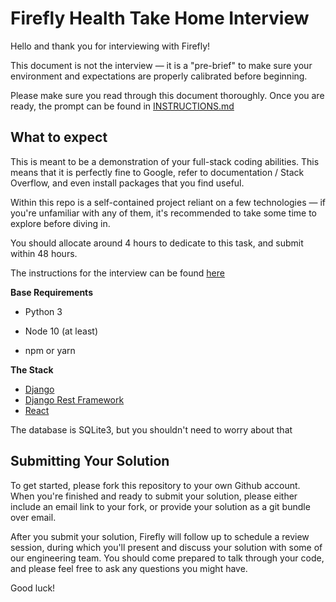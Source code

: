 # Firefly Health Take Home Interview

Hello and thank you for interviewing with Firefly!

This document is not the interview — it is a "pre-brief" to make sure your environment and expectations are properly calibrated before beginning.

Please make sure you read through this document thoroughly. Once you are ready, the prompt can be found in [INSTRUCTIONS.md](INSTRUCTIONS.md)

## What to expect

This is meant to be a demonstration of your full-stack coding abilities. This means that it is perfectly fine to Google, refer to documentation / Stack Overflow, and even install packages that you find useful.

Within this repo is a self-contained project reliant on a few technologies — if you're unfamiliar with any of them, it's recommended to take some time to explore before diving in.

You should allocate around 4 hours to dedicate to this task, and submit within 48 hours.

The instructions for the interview can be found [here](INSTRUCTIONS.md)

**Base Requirements**

- Python 3

- Node 10 (at least)

- npm or yarn

**The Stack**

- [Django](https://docs.djangoproject.com/en/3.0/)
- [Django Rest Framework](https://www.django-rest-framework.org/)
- [React](https://reactjs.org/docs/getting-started.html)

The database is SQLite3, but you shouldn't need to worry about that

## Submitting Your Solution

To get started, please fork this repository to your own Github account. When you're finished and ready to submit your solution, please either include an email link to your fork, or provide your solution as a git bundle over email.

After you submit your solution, Firefly will follow up to schedule a review session, during which you'll present and discuss your solution with some of our engineering team. You should come prepared to talk through your code, and please feel free to ask any questions you might have.

Good luck!
